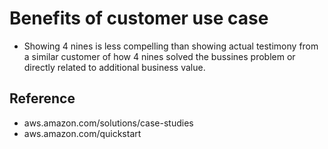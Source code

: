 # Benefits of customer use case
- Showing 4 nines is less compelling than showing actual testimony from a similar customer of how 4 nines solved the bussines problem or directly related to additional business value.


## Reference
- aws.amazon.com/solutions/case-studies
- aws.amazon.com/quickstart
